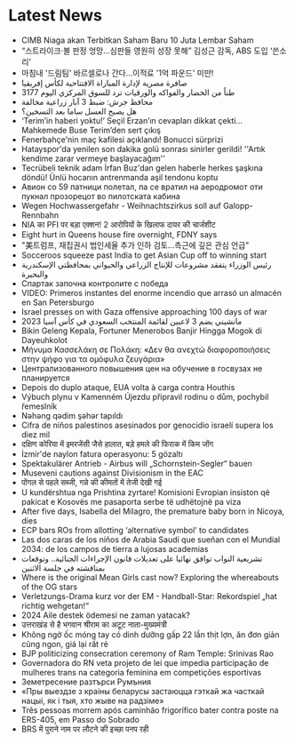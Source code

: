 # Latest News
-  CIMB Niaga akan Terbitkan Saham Baru 10 Juta Lembar Saham
-  “스트라이크·볼 판정 엉망…심판들 영원히 성장 못해” 김성근 감독, ABS 도입 ‘쓴소리’
-  마침내 '드림팀' 바르셀로나 간다...이적료 '1억 파운드' 미만!
-  صافرة مصرية لإدارة المباراة الافتتاحية لكأس إفريقيا
-  3177 طناً من الخضار والفواكه والورقيات ترد للسوق المركزي اليوم
-  محافظ جرش: ضبط 3 آبار زراعية مخالفة
-  هل يصبح العسل ساما بعد التسخين؟
-  ‘Terim’in haberi yoktu!’ Seçil Erzan’ın cevapları dikkat çekti… Mahkemede Buse Terim’den sert çıkış
-  Fenerbahçe'nin maç kafilesi açıklandı! Bonucci sürprizi
-  Hatayspor'da yenilen son dakika golü sonrası sinirler gerildi! ''Artık kendime zarar vermeye başlayacağım''
-  Tecrübeli teknik adam İrfan Buz'dan gelen haberle herkes şaşkına döndü! Ünlü hocanın antrenmanda aşil tendonu koptu
-  Авион со 59 патници полетал, па се вратил на аеродромот оти пукнал прозорецот во пилотската кабина
-  Wegen Hochwassergefahr - Weihnachtszirkus soll auf Galopp-Rennbahn
-  NIA का PFI पर बड़ा एक्शन! 2 आरोपियों के खिलाफ दायर की चार्जशीट
-  Eight hurt in Queens house fire overnight, FDNY says
-  "美트럼프, 재집권시 법인세율 추가 인하 검토…측근에 깊은 관심 언급"
-  Socceroos squeeze past India to get Asian Cup off to winning start
-  رئيس الوزراء يتفقد مشروعات للإنتاج الزراعي والحيواني بمحافظتي الإسكندرية والبحيرة
-  Спартак започна контролите с победа
-  VIDEO: Primeros instantes del enorme incendio que arrasó un almacén en San Petersburgo
-  Israel presses on with Gaza offensive approaching 100 days of war
-  ﻿مانشيني يضم 3 لاعبين لقائمة المنتخب السعودي في كأس آسيا 2023
-  Bikin Geleng Kepala, Fortuner Menerobos Banjir Hingga Mogok di Dayeuhkolot
-  Μήνυμα Κασσελάκη σε Πολάκη: «Δεν θα ανεχτώ διαφοροποιήσεις στην ψήφο για τα ομόφυλα ζευγάρια»
-  Централизованного повышения цен на обучение в госвузах не планируется
-  Depois do duplo ataque, EUA volta à carga contra Houthis
-  Výbuch plynu v Kamenném Újezdu připravil rodinu o dům, pochybil řemeslník
-  Nəhəng qədim şəhər tapıldı
-  Cifra de niños palestinos asesinados por genocidio israelí supera los diez mil
-  दक्षिण कोरिया में इमरजेंसी जैसे हालात, बड़े हमले की फिराक में किम जोंग
-  İzmir'de naylon fatura operasyonu: 5 gözaltı
-  Spektakulärer Antrieb - Airbus will „Schornstein-Segler“ bauen
-  Museveni cautions against Divisionism in the EAC
-  पोंगल से पहले सब्जी, गन्ने की कीमतों में तेजी देखी गई
-  U kundërshtua nga Prishtina zyrtare! Komisioni Evropian insiston që pakicat e Kosovës me pasaporta serbe të udhëtojnë pa viza
-  After five days, Isabella del Milagro, the premature baby born in Nicoya, dies
-  ECP bars ROs from allotting ‘alternative symbol’ to candidates
-  Las dos caras de los niños de Arabia Saudí que sueñan con el Mundial 2034: de los campos de tierra a lujosas academias
-  تشريعية النواب توافق نهائيا على تعديلات قانون الإجراءات الجنائية.. وتوقعات بمناقشته في جلسة الاثنين
-  Where is the original Mean Girls cast now? Exploring the whereabouts of the OG stars
-  Verletzungs-Drama kurz vor der EM - Handball-Star: Rekordspiel „hat richtig wehgetan!“
-  2024 Aile destek ödemesi ne zaman yatacak?
-  उत्तराखंड से है भगवान श्रीराम का अटूट नाता-मुख्यमंत्री
-  Không ngờ ốc móng tay có dinh dưỡng gấp 22 lần thịt lợn, ăn đơn giản cũng ngon, giá lại rất rẻ
-  BJP politicizing consecration ceremony of Ram Temple: Srinivas Rao
-  Governadora do RN veta projeto de lei que impedia participação de mulheres trans na categoria feminina em competições esportivas
-  Земетресение разтърси Румъния
-  «Пры выездзе з краiны беларусы застаюцца гэткай жа часткай нацыі, як і тыя, хто жыве на радзіме»
-  Três pessoas morrem após caminhão frigorífico bater contra poste na ERS-405, em Passo do Sobrado
-  BRS में पुराने नाम पर लौटने की इच्छा पनप रही
